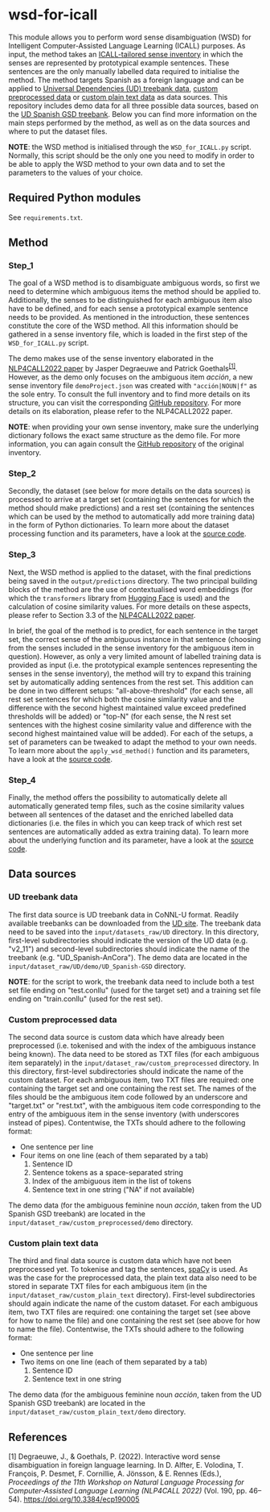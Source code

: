 # wsd-for-icall
This module allows you to perform word sense disambiguation (WSD) for Intelligent Computer-Assisted Language Learning (ICALL) purposes. As input, the method takes an [ICALL-tailored sense inventory](#step_1) in which the senses are represented by prototypical example sentences. These sentences are the only manually labelled data required to initialise the method. The method targets Spanish as a foreign language and can be applied to [Universal Dependencies (UD) treebank data](#ud-treebank-data), [custom preprocessed data](#custom-preprocessed-data) or [custom plain text data](#custom-plain-text-data) as data sources. This repository includes demo data for all three possible data sources, based on the [UD Spanish GSD treebank](https://universaldependencies.org/treebanks/es_gsd/index.html). Below you can find more information on the main steps performed by the method, as well as on the data sources and where to put the dataset files. 

**NOTE**: the WSD method is initialised through the <code>WSD_for_ICALL.py</code> script. Normally, this script should be the only one you need to modify in order to be able to apply the WSD method to your own data and to set the parameters to the values of your choice.

## Required Python modules
See <code>requirements.txt</code>.

## Method
### Step_1
The goal of a WSD method is to disambiguate ambiguous words, so first we need to determine which ambiguous items the method should be applied to. Additionally, the senses to be distinguished for each ambiguous item also have to be defined, and for each sense a prototypical example sentence needs to be provided. As mentioned in the introduction, these sentences constitute the core of the WSD method. All this information should be gathered in a sense inventory file, which is loaded in the first step of the <code>WSD_for_ICALL.py</code> script.

The demo makes use of the sense inventory elaborated in the [NLP4CALL2022 paper](https://ecp.ep.liu.se/index.php/sltc/article/view/577) by Jasper Degraeuwe and Patrick Goethals<sup>[[1]](#references)</sup>. However, as the demo only focuses on the ambiguous item _acción_, a new sense inventory file <code>demoProject.json</code> was created with <code>"acción|NOUN|f"</code> as the sole entry. To consult the full inventory and to find more details on its structure, you can visit the corresponding [GitHub repository](https://github.com/JasperD-UGent/sense-inventory-economics-50). For more details on its elaboration, please refer to the NLP4CALL2022 paper.

**NOTE**: when providing your own sense inventory, make sure the underlying dictionary follows the exact same structure as the demo file. For more information, you can again consult the [GitHub repository](https://github.com/JasperD-UGent/sense-inventory-economics-50) of the original inventory.

### Step_2
Secondly, the dataset (see below for more details on the data sources) is processed to arrive at a target set (containing the sentences for which the method should make predictions) and a rest set (containing the sentences which can be used by the method to automatically add more training data) in the form of Python dictionaries. To learn more about the dataset processing function and its parameters, have a look at the [source code](https://github.com/JasperD-UGent/wsd-for-icall/blob/2332822a8d0dcac470e11d513509ff0b2328ac47/WSD_for_ICALL_defs.py#L21).

### Step_3
Next, the WSD method is applied to the dataset, with the final predictions being saved in the <code>output/predictions</code> directory. The two principal building blocks of the method are the use of contextualised word embeddings (for which the <code>transformers</code> library from [Hugging Face](https://huggingface.co/) is used) and the calculation of cosine similarity values. For more details on these aspects, please refer to Section 3.3 of the [NLP4CALL2022 paper](https://ecp.ep.liu.se/index.php/sltc/article/view/577).

In brief, the goal of the method is to predict, for each sentence in the target set, the correct sense of the ambiguous instance in that sentence (choosing from the senses included in the sense inventory for the ambiguous item in question). However, as only a very limited amount of labelled training data is provided as input (i.e. the prototypical example sentences representing the senses in the sense inventory), the method will try to expand this training set by automatically adding sentences from the rest set. This addition can be done in two different setups: "all-above-threshold" (for each sense, all rest set sentences for which both the cosine similarity value and the difference with the second highest maintained value exceed predefined thresholds will be added) or "top-N" (for each sense, the N rest set sentences with the highest cosine similarity value and difference with the second highest maintained value will be added). For each of the setups, a set of parameters can be tweaked to adapt the method to your own needs. To learn more about the <code>apply_wsd_method()</code> function and its parameters, have a look at the [source code](https://github.com/JasperD-UGent/wsd-for-icall/blob/2332822a8d0dcac470e11d513509ff0b2328ac47/WSD_for_ICALL_defs.py#L198).

### Step_4
Finally, the method offers the possibility to automatically delete all automatically generated temp files, such as the cosine similarity values between all sentences of the dataset and the enriched labelled data dictionaries (i.e. the files in which you can keep track of which rest set sentences are automatically added as extra training data). To learn more about the underlying function and its parameter, have a look at the [source code](https://github.com/JasperD-UGent/wsd-for-icall/blob/2332822a8d0dcac470e11d513509ff0b2328ac47/WSD_for_ICALL_defs.py#L414).

## Data sources
### UD treebank data
The first data source is UD treebank data in CoNNL-U format. Readily available treebanks can be downloaded from the [UD site](https://universaldependencies.org/#download). The treebank data need to be saved into the <code>input/datasets_raw/UD</code> directory. In this directory, first-level subdirectories should indicate the version of the UD data (e.g. "v2_11") and second-level subdirectories should indicate the name of the treebank (e.g. "UD_Spanish-AnCora"). The demo data are located in the <code>input/dataset_raw/UD/demo/UD_Spanish-GSD</code> directory.

**NOTE**: for the script to work, the treebank data need to include both a test set file ending on "test.conllu" (used for the target set) and a training set file ending on "train.conllu" (used for the rest set).

### Custom preprocessed data
The second data source is custom data which have already been preprocessed (i.e. tokenised and with the index of the ambiguous instance being known). The data need to be stored as TXT files (for each ambiguous item separately) in the <code>input/dataset_raw/custom_preprocessed</code> directory. In this directory, first-level subdirectories should indicate the name of the custom dataset. For each ambiguous item, two TXT files are required: one containing the target set  and one containing the rest set. The names of the files should be the ambiguous item code followed by an underscore and "target.txt" or "rest.txt", with the ambiguous item code corresponding to the entry of the ambiguous item in the sense inventory (with underscores instead of pipes). Contentwise, the TXTs should adhere to the following format:
- One sentence per line
- Four items on one line (each of them separated by a tab)
  1. Sentence ID 
  2. Sentence tokens as a space-separated string 
  3. Index of the ambiguous item in the list of tokens 
  4. Sentence text in one string ("NA" if not available)

The demo data (for the ambiguous feminine noun _acción_, taken from the UD Spanish GSD treebank) are located in the <code>input/dataset_raw/custom_preprocessed/demo</code> directory.

### Custom plain text data
The third and final data source is custom data which have not been preprocessed yet. To tokenise and tag the sentences, [spaCy](https://spacy.io/) is used. As was the case for the preprocessed data, the plain text data also need to be stored in separate TXT files for each ambiguous item (in the <code>input/dataset_raw/custom_plain_text</code> directory). First-level subdirectories should again indicate the name of the custom dataset. For each ambiguous item, two TXT files are required: one containing the target set (see above for how to name the file) and one containing the rest set (see above for how to name the file). Contentwise, the TXTs should adhere to the following format:
- One sentence per line
- Two items on one line (each of them separated by a tab)
  1. Sentence ID
  2. Sentence text in one string

The demo data (for the ambiguous feminine noun _acción_, taken from the UD Spanish GSD treebank) are located in the <code>input/dataset_raw/custom_plain_text/demo</code> directory.

## References
[1] Degraeuwe, J., & Goethals, P. (2022). Interactive word sense disambiguation in foreign language learning. In D. Alfter, E. Volodina, T. François, P. Desmet, F. Cornillie, A. Jönsson, & E. Rennes (Eds.), _Proceedings of the 11th Workshop on Natural Language Processing for Computer-Assisted Language Learning (NLP4CALL 2022)_ (Vol. 190, pp. 46–54). https://doi.org/10.3384/ecp190005
